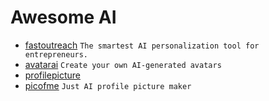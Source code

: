 # Awesome AI
- [fastoutreach](https://www.fastoutreach.ai/) `The smartest AI personalization tool for entrepreneurs.`
- [avatarai](https://avatarai.me/) `Create your own AI-generated avatars`
- [profilepicture](https://www.profilepicture.ai/)
- [picofme](https://picofme.io/) `Just AI profile picture maker
`
